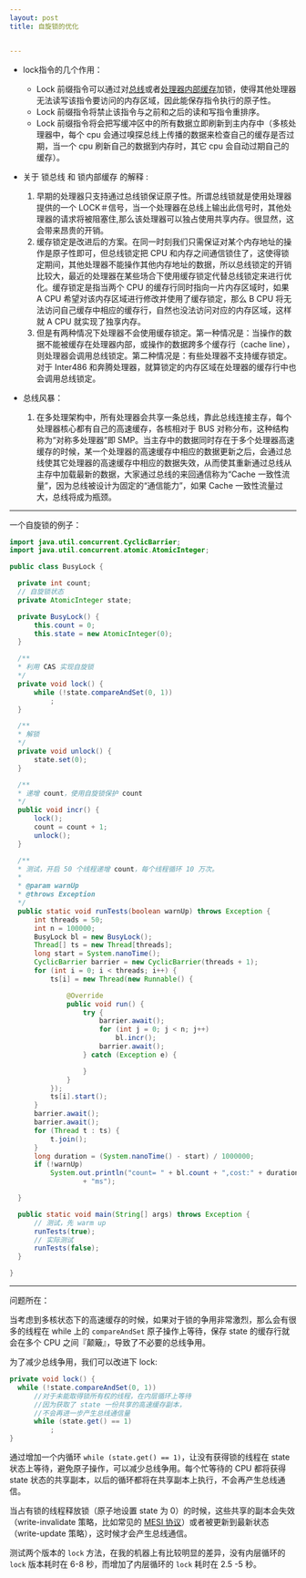 ```yaml
---
layout: post
title: 自旋锁的优化


---
```


- lock指令的几个作用：

    - Lock 前缀指令可以通过对<u>总线</u>或者<u>处理器内部缓存</u>加锁，使得其他处理器无法读写该指令要访问的内存区域，因此能保存指令执行的原子性。
    - Lock 前缀指令将禁止该指令与之前和之后的读和写指令重排序。
    - Lock 前缀指令将会把写缓冲区中的所有数据立即刷新到主内存中（多核处理器中，每个 cpu 会通过嗅探总线上传播的数据来检查自己的缓存是否过期，当一个 cpu 刷新自己的数据到内存时，其它 cpu 会自动过期自己的缓存）。

    

- 关于 锁总线 和 锁内部缓存 的解释 :

    1. 早期的处理器只支持通过总线锁保证原子性。所谓总线锁就是使用处理器提供的一个 LOCK＃信号，当一个处理器在总线上输出此信号时，其他处理器的请求将被阻塞住,那么该处理器可以独占使用共享内存。很显然，这会带来昂贵的开销。
    2. 缓存锁定是改进后的方案。在同一时刻我们只需保证对某个内存地址的操作是原子性即可，但总线锁定把 CPU 和内存之间通信锁住了，这使得锁定期间，其他处理器不能操作其他内存地址的数据，所以总线锁定的开销比较大，最近的处理器在某些场合下使用缓存锁定代替总线锁定来进行优化。缓存锁定是指当两个 CPU 的缓存行同时指向一片内存区域时，如果 A CPU 希望对该内存区域进行修改并使用了缓存锁定，那么 B CPU 将无法访问自己缓存中相应的缓存行，自然也没法访问对应的内存区域，这样就 A CPU 就实现了独享内存。
    3. 但是有两种情况下处理器不会使用缓存锁定。第一种情况是：当操作的数据不能被缓存在处理器内部，或操作的数据跨多个缓存行（cache line），则处理器会调用总线锁定。第二种情况是：有些处理器不支持缓存锁定。对于 Inter486 和奔腾处理器，就算锁定的内存区域在处理器的缓存行中也会调用总线锁定。

- 总线风暴：

    1. 在多处理架构中，所有处理器会共享一条总线，靠此总线连接主存，每个处理器核心都有自己的高速缓存，各核相对于 BUS 对称分布，这种结构称为“对称多处理器”即 SMP。当主存中的数据同时存在于多个处理器高速缓存的时候，某一个处理器的高速缓存中相应的数据更新之后，会通过总线使其它处理器的高速缓存中相应的数据失效，从而使其重新通过总线从主存中加载最新的数据，大家通过总线的来回通信称为“Cache 一致性流量”，因为总线被设计为固定的“通信能力”，如果 Cache 一致性流量过大，总线将成为瓶颈。

---

一个自旋锁的例子：

```java
import java.util.concurrent.CyclicBarrier;
import java.util.concurrent.atomic.AtomicInteger;

public class BusyLock {

  private int count;
  // 自旋锁状态
  private AtomicInteger state;

  private BusyLock() {
      this.count = 0;
      this.state = new AtomicInteger(0);
  }

  /**
  * 利用 CAS 实现自旋锁
  */
  private void lock() {
      while (!state.compareAndSet(0, 1))
          ;
  }

  /**
  * 解锁
  */
  private void unlock() {
      state.set(0);
  }

  /**
  * 递增 count，使用自旋锁保护 count
  */
  public void incr() {
      lock();
      count = count + 1;
      unlock();
  }

  /**
  * 测试，开启 50 个线程递增 count，每个线程循环 10 万次。
  * 
  * @param warnUp
  * @throws Exception
  */
  public static void runTests(boolean warnUp) throws Exception {
      int threads = 50;
      int n = 100000;
      BusyLock bl = new BusyLock();
      Thread[] ts = new Thread[threads];
      long start = System.nanoTime();
      CyclicBarrier barrier = new CyclicBarrier(threads + 1);
      for (int i = 0; i < threads; i++) {
          ts[i] = new Thread(new Runnable() {

              @Override
              public void run() {
                  try {
                      barrier.await();
                      for (int j = 0; j < n; j++)
                          bl.incr();
                      barrier.await();
                  } catch (Exception e) {

                  }
              }
          });
          ts[i].start();
      }
      barrier.await();
      barrier.await();
      for (Thread t : ts) {
          t.join();
      }
      long duration = (System.nanoTime() - start) / 1000000;
      if (!warnUp)
          System.out.println("count= " + bl.count + ",cost:" + duration
                  + "ms");

  }

  public static void main(String[] args) throws Exception {
      // 测试，先 warm up
      runTests(true);
      // 实际测试
      runTests(false);
  }

}
```

---

问题所在：

当考虑到多核状态下的高速缓存的时候，如果对于锁的争用非常激烈，那么会有很多的线程在 while 上的 `compareAndSet` 原子操作上等待，保存 state 的缓存行就会在多个 CPU 之间『颠簸』，导致了不必要的总线争用。

为了减少总线争用，我们可以改进下 lock:

```java
private void lock() {
  while (!state.compareAndSet(0, 1))
      //对于未能取得锁所有权的线程，在内层循环上等待
      //因为获取了 state 一份共享的高速缓存副本，
      //不会再进一步产生总线通信量
      while (state.get() == 1)
          ;
}
```

通过增加一个内循环 `while (state.get() == 1)`，让没有获得锁的线程在 state 状态上等待，避免原子操作，可以减少总线争用。每个忙等待的 CPU 都将获得 state 状态的共享副本，以后的循环都将在共享副本上执行，不会再产生总线通信。

当占有锁的线程释放锁（原子地设置 state 为 0）的时候，这些共享的副本会失效（write-invalidate 策略，比如常见的 [MESI 协议](https://en.wikipedia.org/wiki/MESI_protocol)）或者被更新到最新状态（write-update 策略），这时候才会产生总线通信。

测试两个版本的 `lock` 方法，在我的机器上有比较明显的差异，没有内层循环的 `lock` 版本耗时在 6-8 秒，而增加了内层循环的 `lock` 耗时在 2.5 -5 秒。